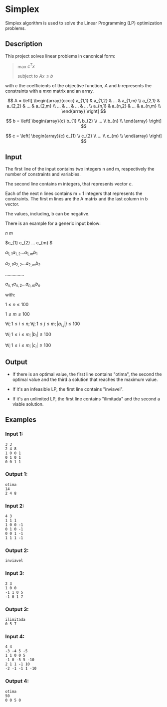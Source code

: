 # Simplex

Simplex algorithm is used to solve the Linear Programming (LP) optimization problems.

## Description

This project solves linear problems in canonical form:
> max $c^Tx$
> 
> subject to $Ax \le b$

with $c$ the coefficients of the objective function, $A$ and $b$ represents the constraints with a $m x n$ matrix and an array.

$$
A = \left[
\begin{array}{cccc}
a_{1,1} & a_{1,2} & ... & a_{1,m} \\
a_{2,1} & a_{2,2} & ... & a_{2,m} \\
... & ... & ... & ... \\
a_{n,1} & a_{n,2} & ... & a_{n,m} \\
\end{array}
\right]
$$

$$
b = \left[
\begin{array}{c}
b_{1} \\
b_{2} \\
... \\
b_{n} \\
\end{array}
\right]
$$

$$
c = \left[
\begin{array}{c}
c_{1} \\
c_{2} \\
... \\
c_{m} \\
\end{array}
\right]
$$

## Input
The first line of the input contains two integers n and m, respectively the number of constraints and variables.

The second line contains m integers, that represents vector $c$.

Each of the next n lines contains m + 1 integers that represents the constraints. The first m lines are the A matrix and the last column in b vector.

The values, including, b can be negative.

There is an example for a generic input below:

$n$  $m$

$c_{1} c_{2} ... c_{m} $

$a_{1,1} a_{1,2} ... a_{1,m} b_{1}$

$a_{2,1} a_{2,2} ... a_{2,m} b_{2}$

$...     ...     ...     ...     ...$

$a_{n,1} a_{n,2} ... a_{n,m} b_{n}$

with:

$1 \le n \le 100$

$1 \le m \le 100$

$\forall i; 1 \le i \le n; \forall j; 1 \le j \le m; |a_{i,j}| j \le 100$

$\forall i; 1 \le i \le m; |b_{i}| \le 100$

$\forall i; 1 \le i \le m; |c_{i}| \le 100$


## Output

* If there is an optimal value, the first line contains "otima", the second the optimal value and the third a solution that reaches the maximum value.

* If it's an infeasible LP, the first line contains "inviavel".

* If it's an unlimited LP, the first line contains "ilimitada" and the second a viable solution.


## Examples

### Input 1:
```
3 3
2 4 8
1 0 0 1
0 1 0 1
0 0 1 1
```

### Output 1:
```
otima
14
2 4 8
```

### Input 2:
```
4 3
1 1 1
1 0 0 -1
0 1 0 -1
0 0 1 -1
1 1 1 -1
```

### Output 2:
```
inviavel
```

### Input 3:
```
2 3
1 0 0
-1 1 0 5
-1 0 1 7
```

### Output 3:
```
ilimitada
0 5 7
```

### Input 4:
```
4 4
-3 -4 5 -5
1 1 0 0 5
-1 0 -5 5 -10
2 1 1 -1 10
-2 -1 -1 1 -10
```

### Output 4:
```
otima
50
0 0 5 0
```



